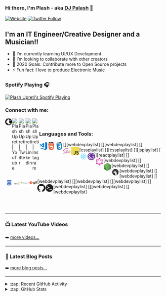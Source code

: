 ### Hi there, I'm Plash - aka [DJ Palash][website] 👋

[![Website](https://img.shields.io/website?label=djpalash.com&style=for-the-badge&url=https%3A%2F%2Fcodestackr.com)](https://djpalash.com)
[![Twitter Follow](https://img.shields.io/twitter/follow/PalashUpreti?color=1DA1F2&logo=twitter&style=for-the-badge)](https://twitter.com/intent/follow?original_referer=https%3A%2F%2Fgithub.com%2FcodeSTACKr&screen_name=Plash-Upreti)

## I'm an IT Engineer/Creative Designer and a Musician!!

- 🌱 I’m currently learning UI/UX Development
- 👯 I’m looking to collaborate with other creators
- 🥅 2020 Goals: Contribute more to Open Source projects
- ⚡ Fun fact: I love to produce Electronic Music

### Spotify Playing 🎧

[<img src="https://now-playing-codestackr.vercel.app/api/spotify-playing" alt="Plash Upreti's Spotify Playing" width="350" />](https://open.spotify.com/artist/6IwGxmgNbuIY4abVu6F3PH?si=68cLot65QdmDfjt1d8xo1g)

### Connect with me:

[<img align="left" alt="djpalash.com" width="22px" src="https://raw.githubusercontent.com/iconic/open-iconic/master/svg/globe.svg" />][website]
[<img align="left" alt="Plash Upreti | YouTube" width="22px" src="https://cdn.jsdelivr.net/npm/simple-icons@v3/icons/youtube.svg" />][youtube]
[<img align="left" alt="Plash Upreti | Twitter" width="22px" src="https://cdn.jsdelivr.net/npm/simple-icons@v3/icons/twitter.svg" />][twitter]
[<img align="left" alt="Plash Upreti | LinkedIn" width="22px" src="https://cdn.jsdelivr.net/npm/simple-icons@v3/icons/linkedin.svg" />][linkedin]
[<img align="left" alt="Plash Upreti | Instagram" width="22px" src="https://cdn.jsdelivr.net/npm/simple-icons@v3/icons/instagram.svg" />][instagram]

<br />

### Languages and Tools:

[<img align="left" alt="Visual Studio Code" width="26px" src="https://raw.githubusercontent.com/github/explore/80688e429a7d4ef2fca1e82350fe8e3517d3494d/topics/visual-studio-code/visual-studio-code.png" />][webdevplaylist]
[<img align="left" alt="HTML5" width="26px" src="https://raw.githubusercontent.com/github/explore/80688e429a7d4ef2fca1e82350fe8e3517d3494d/topics/html/html.png" />][webdevplaylist]
[<img align="left" alt="CSS3" width="26px" src="https://raw.githubusercontent.com/github/explore/80688e429a7d4ef2fca1e82350fe8e3517d3494d/topics/css/css.png" />][cssplaylist]
[<img align="left" alt="Sass" width="26px" src="https://raw.githubusercontent.com/github/explore/80688e429a7d4ef2fca1e82350fe8e3517d3494d/topics/sass/sass.png" />][cssplaylist]
[<img align="left" alt="JavaScript" width="26px" src="https://raw.githubusercontent.com/github/explore/80688e429a7d4ef2fca1e82350fe8e3517d3494d/topics/javascript/javascript.png" />][jsplaylist]
[<img align="left" alt="React" width="26px" src="https://raw.githubusercontent.com/github/explore/80688e429a7d4ef2fca1e82350fe8e3517d3494d/topics/react/react.png" />][reactplaylist]
[<img align="left" alt="Gatsby" width="26px" src="https://raw.githubusercontent.com/github/explore/e94815998e4e0713912fed477a1f346ec04c3da2/topics/gatsby/gatsby.png" />][webdevplaylist]
[<img align="left" alt="GraphQL" width="26px" src="https://raw.githubusercontent.com/github/explore/80688e429a7d4ef2fca1e82350fe8e3517d3494d/topics/graphql/graphql.png" />][webdevplaylist]
[<img align="left" alt="Node.js" width="26px" src="https://raw.githubusercontent.com/github/explore/80688e429a7d4ef2fca1e82350fe8e3517d3494d/topics/nodejs/nodejs.png" />][webdevplaylist]
[<img align="left" alt="Deno" width="26px" src="https://raw.githubusercontent.com/github/explore/361e2821e2dea67711cde99c9c40ed357061cf27/topics/deno/deno.png" />][webdevplaylist]
[<img align="left" alt="SQL" width="26px" src="https://raw.githubusercontent.com/github/explore/80688e429a7d4ef2fca1e82350fe8e3517d3494d/topics/sql/sql.png" />][webdevplaylist]
[<img align="left" alt="MySQL" width="26px" src="https://raw.githubusercontent.com/github/explore/80688e429a7d4ef2fca1e82350fe8e3517d3494d/topics/mysql/mysql.png" />][webdevplaylist]
[<img align="left" alt="MongoDB" width="26px" src="https://raw.githubusercontent.com/github/explore/80688e429a7d4ef2fca1e82350fe8e3517d3494d/topics/mongodb/mongodb.png" />][webdevplaylist]
[<img align="left" alt="Git" width="26px" src="https://raw.githubusercontent.com/github/explore/80688e429a7d4ef2fca1e82350fe8e3517d3494d/topics/git/git.png" />][webdevplaylist]
[<img align="left" alt="GitHub" width="26px" src="https://raw.githubusercontent.com/github/explore/78df643247d429f6cc873026c0622819ad797942/topics/github/github.png" />][webdevplaylist]
[<img align="left" alt="Terminal" width="26px" src="https://raw.githubusercontent.com/github/explore/80688e429a7d4ef2fca1e82350fe8e3517d3494d/topics/terminal/terminal.png" />][webdevplaylist]

<br />
<br />

---

### 📺 Latest YouTube Videos

<!-- YOUTUBE:START -->

<!-- YOUTUBE:END -->

➡️ [more videos...](https://youtube.com/channel/UChehZ5iTrrqD7ldutTQjbKQ)

---

### 📕 Latest Blog Posts

<!-- BLOG-POST-LIST:START -->

<!-- BLOG-POST-LIST:END -->

➡️ [more blog posts...](https://djpalash.com)

---

<details>
  <summary>:zap: Recent GitHub Activity</summary>

<!--START_SECTION:activity-->

<!--END_SECTION:activity-->

</details>

<details>
  <summary>:zap: GitHub Stats</summary>

  <img align="left" alt="Plash's GitHub Stats" src="https://github-readme-stats.codestackr.vercel.app/api?username=plash-upreti&show_icons=true&hide_border=true" />

</details>

[website]: https://djpalash.com
[twitter]: https://twitter.com/PalashUpreti
[youtube]: https://youtube.com/watch?v=YE802_9-_GM
[instagram]: https://instagram.com/djpalash
[linkedin]: https://linkedin.com/in/plash-upreti
